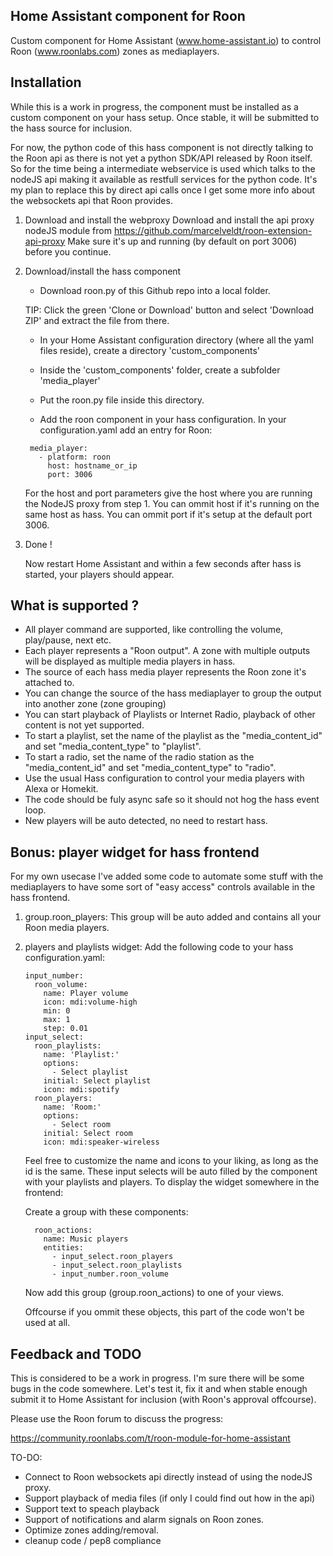 ## Home Assistant component for Roon

Custom component for Home Assistant (www.home-assistant.io) to control Roon (www.roonlabs.com) zones as mediaplayers.


## Installation

While this is a work in progress, the component must be installed as a custom component on your hass setup.
Once stable, it will be submitted to the hass source for inclusion.

For now, the python code of this hass component is not directly talking to the Roon api as there is not yet a python SDK/API released by Roon itself.
So for the time being a intermediate webservice is used which talks to the nodeJS api making it available as restfull services for the python code.
It's my plan to replace this by direct api calls once I get some more info about the websockets api that Roon provides.


1. Download and install the webproxy
    Download and install the api proxy nodeJS module from https://github.com/marcelveldt/roon-extension-api-proxy
    Make sure it's up and running (by default on port 3006) before you continue.


2. Download/install the hass component

   * Download roon.py of this Github repo into a local folder. 

   TIP: Click the green 'Clone or Download' button and select 'Download ZIP' and extract the file from there.

   * In your Home Assistant configuration directory (where all the yaml files reside), create a directory 'custom_components'

   * Inside the 'custom_components' folder, create a subfolder 'media_player'

   * Put the roon.py file inside this directory.

   * Add the roon component in your hass configuration. In your configuration.yaml add an entry for Roon:

   ```
    media_player:
      - platform: roon
        host: hostname_or_ip
        port: 3006
    ```

    For the host and port parameters give the host where you are running the NodeJS proxy from step 1.
    You can ommit host if it's running on the same host as hass.
    You can ommit port if it's setup at the default port 3006.


3. Done !

    Now restart Home Assistant and within a few seconds after hass is started, your players should appear.


## What is supported ?

* All player command are supported, like controlling the volume, play/pause, next etc.
* Each player represents a "Roon output". A zone with multiple outputs will be displayed as multiple media players in hass.
* The source of each hass media player represents the Roon zone it's attached to.
* You can change the source of the hass mediaplayer to group the output into another zone (zone grouping)
* You can start playback of Playlists or Internet Radio, playback of other content is not yet supported.
* To start a playlist, set the name of the playlist as the "media_content_id" and set "media_content_type" to "playlist".
* To start a radio, set the name of the radio station as the "media_content_id" and set "media_content_type" to "radio".
* Use the usual Hass configuration to control your media players with Alexa or Homekit.
* The code should be fuly async safe so it should not hog the hass event loop.
* New players will be auto detected, no need to restart hass.


## Bonus: player widget for hass frontend
For my own usecase I've added some code to automate some stuff with the mediaplayers to have some sort of "easy access" controls available in the hass frontend.

1. group.roon_players: This group will be auto added and contains all your Roon media players.

2. players and playlists widget: 
    Add the following code to your hass configuration.yaml:
    ```
    input_number:
      roon_volume:
        name: Player volume
        icon: mdi:volume-high
        min: 0
        max: 1
        step: 0.01
    input_select:
      roon_playlists:
        name: 'Playlist:'
        options:
          - Select playlist
        initial: Select playlist
        icon: mdi:spotify
      roon_players:
        name: 'Room:'
        options:
          - Select room
        initial: Select room
        icon: mdi:speaker-wireless
    ```

    Feel free to customize the name and icons to your liking, as long as the id is the same.
    These input selects will be auto filled by the component with your playlists and players.
    To display the widget somewhere in the frontend:

    Create a group with these components:

    ```
      roon_actions:
        name: Music players
        entities:
          - input_select.roon_players
          - input_select.roon_playlists
          - input_number.roon_volume
    ```

    Now add this group (group.roon_actions) to one of your views.
    
    Offcourse if you ommit these objects, this part of the code won't be used at all.


## Feedback and TODO

This is considered to be a work in progress. I'm sure there will be some bugs in the code somewhere.
Let's test it, fix it and when stable enough submit it to Home Assistant for inclusion (with Roon's approval offcourse).

Please use the Roon forum to discuss the progress:

https://community.roonlabs.com/t/roon-module-for-home-assistant


TO-DO:

* Connect to Roon websockets api directly instead of using the nodeJS proxy.
* Support playback of media files (if only I could find out how in the api)
* Support text to speach playback
* Support of notifications and alarm signals on Roon zones.
* Optimize zones adding/removal.
* cleanup code / pep8 compliance







